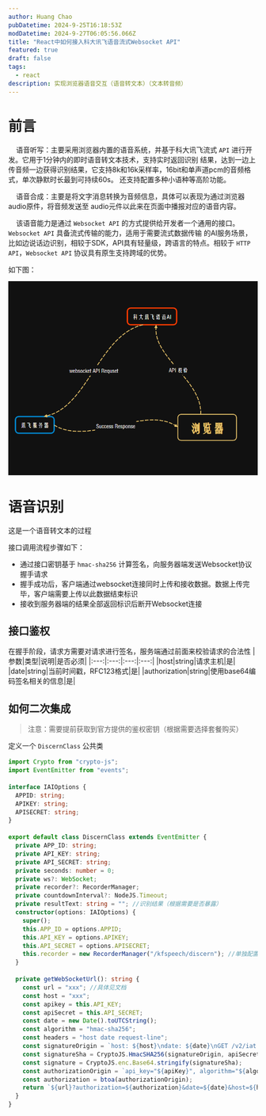 ```yaml
---
author: Huang Chao
pubDatetime: 2024-9-25T16:18:53Z
modDatetime: 2024-9-27T06:05:56.066Z
title: "React中如何接入科大讯飞语音流式Websocket API"
featured: true
draft: false
tags:
  - react
description: 实现浏览器语音交互（语音转文本）（文本转音频）
---
```


# 前言

&nbsp;&nbsp;&nbsp;&nbsp;语音听写：主要采用浏览器内置的语音系统，并基于科大讯飞流式 `API` 进行开发。它用于1分钟内的即时语音转文本技术，支持实时返回识别
结果，达到一边上传音频一边获得识别结果，它支持8k和16k采样率，16bit和单声道pcm的音频格式，单次静默时长最到可持续60s。
还支持配置多种小语种等高阶功能。

&nbsp;&nbsp;&nbsp;&nbsp;语音合成：主要是将文字消息转换为音频信息，具体可以表现为通过浏览器audio原件，将音频发送至
audio元件以此来在页面中播报对应的语音内容。

&nbsp;&nbsp;&nbsp;&nbsp;该语音能力是通过 `Websocket API` 的方式提供给开发者一个通用的接口。`Websocket API`
具备流式传输的能力，适用于需要流式数据传输
的AI服务场景，比如边说话边识别，相较于SDK，API具有轻量级，跨语言的特点。相较于 `HTTP API`，`Websocket API` 协议具有原生支持跨域的优势。

如下图：

![xfXming.png](../../assets/images/xfXmind.png)

# 语音识别

这是一个语音转文本的过程

接口调用流程步骤如下：

- 通过接口密钥基于 `hmac-sha256` 计算签名，向服务器端发送Websocket协议握手请求
- 握手成功后，客户端通过websocket连接同时上传和接收数据。数据上传完毕，客户端需要上传以此数据结束标识
- 接收到服务器端的结果全部返回标识后断开Websocket连接

## 接口鉴权

在握手阶段，请求方需要对请求进行签名，服务端通过前面来校验请求的合法性
|参数|类型|说明|是否必须|
|:---:|:---:|:---:|:---:|
|host|string|请求主机|是|
|date|string|当前时间戳，RFC123格式|是|
|authorization|string|使用base64编码签名相关的信息|是|

## 如何二次集成

> 注意：需要提前获取到官方提供的鉴权密钥（根据需要选择套餐购买）

定义一个 `DiscernClass` 公共类

```ts
import Crypto from "crypto-js";
import EventEmitter from "events";

interface IAIOptions {
  APPID: string;
  APIKEY: string;
  APISECRET: string;
}

export default class DiscernClass extends EventEmitter {
  private APP_ID: string;
  private API_KEY: string;
  private API_SECRET: string;
  private seconds: number = 0;
  private ws?: WebSocket;
  private recorder?: RecorderManager;
  private countdownInterval?: NodeJS.Timeout;
  private resultText: string = ""; //识别结果（根据需要是否暴露）
  constructor(options: IAIOptions) {
    super();
    this.APP_ID = options.APPID;
    this.API_KEY = options.APIKEY;
    this.API_SECRET = options.APISECRET;
    this.recorder = new RecorderManager("/kfspeech/discern"); //单独配置到项目下，不然可能会出现空引用情况
  }

  private getWebSocketUrl(): string {
    const url = "xxx"; //具体见文档
    const host = "xxx";
    const apikey = this.API_KEY;
    const apiSecret = this.API_SECRET;
    const date = new Date().toUTCString();
    const algorithm = "hmac-sha256";
    const headers = "host date request-line";
    const signatureOrigin = `host: ${host}\ndate: ${date}\nGET /v2/iat HTTP/1.1`;
    const signatureSha = CryptoJS.HmacSHA256(signatureOrigin, apiSecret);
    const signature = CryptoJS.enc.Base64.stringify(signatureSha);
    const authorizationOrigin = `api_key="${apiKey}", algorithm="${algorithm}", headers="${headers}", signature="${signature}"`;
    const authorization = btoa(authorizationOrigin);
    return `${url}?authorization=${authorization}&date=${date}&host=${host}`;
  }
}
```
